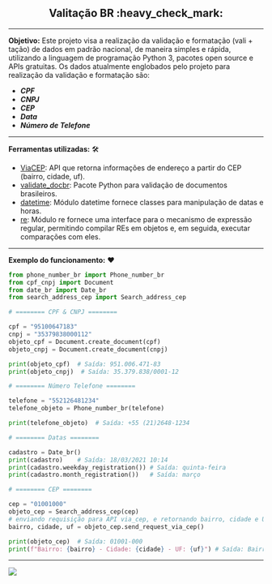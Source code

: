 <h2 align="center">Valitação BR :heavy_check_mark:</h2> 

---

**Objetivo:** Este projeto visa a realização da validação e formatação (vali + tação) de dados em padrão nacional, de maneira simples e rápida, utilizando a linguagem de programação Python 3, pacotes open source e APIs gratuitas. Os dados atualmente englobados pelo projeto para realização da validação e formatação são:
- **_CPF_**
- **_CNPJ_**
- **_CEP_**
- **_Data_**
- **_Número de Telefone_**


---

**Ferramentas utilizadas:** :hammer_and_wrench:
- [ViaCEP](https://viacep.com.br/ "ViaCEP"): API que retorna informações de endereço a partir do CEP (bairro, cidade, uf).
- [validate_docbr](https://pypi.org/project/validate-docbr/ "validate_docbr"): Pacote Python para validação de documentos brasileiros.
- [datetime](https://docs.python.org/3/library/datetime.html "datetime"): Módulo datetime fornece classes para manipulação de datas e horas.
- [re](https://docs.python.org/3/library/re.html "re"): Módulo re fornece uma interface para o mecanismo de expressão regular, permitindo compilar REs em objetos e, em seguida, executar comparações com eles.

---

**Exemplo do funcionamento:** :heart:

```python
from phone_number_br import Phone_number_br
from cpf_cnpj import Document
from date_br import Date_br
from search_address_cep import Search_address_cep

# ======== CPF & CNPJ ========

cpf = "95100647183"
cnpj = "35379838000112"
objeto_cpf = Document.create_document(cpf)
objeto_cnpj = Document.create_document(cnpj)

print(objeto_cpf)  # Saída: 951.006.471-83
print(objeto_cnpj)  # Saída: 35.379.838/0001-12

# ======== Número Telefone ========

telefone = "552126481234"
telefone_objeto = Phone_number_br(telefone)

print(telefone_objeto)  # Saída: +55 (21)2648-1234

# ======== Datas ========

cadastro = Date_br()
print(cadastro)    # Saída: 18/03/2021 10:14
print(cadastro.weekday_registration()) # Saída: quinta-feira
print(cadastro.month_registration())   # Saída: março

# ======== CEP ========

cep = "01001000"
objeto_cep = Search_address_cep(cep)
# enviando requisição para API via_cep, e retornando bairro, cidade e UF do CEP informado
bairro, cidade, uf = objeto_cep.send_request_via_cep()

print(objeto_cep)  # Saída: 01001-000
print(f"Bairro: {bairro} - Cidade: {cidade} - UF: {uf}") # Saída: Bairro: Sé - Cidade: São Paulo - UF: SP

```

---  

![](https://komarev.com/ghpvc/?username=tsffarias&color=blue&style=flat)
